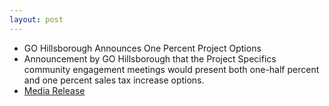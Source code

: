 ```yaml
---
layout: post
---
```


* GO Hillsborough Announces One Percent Project Options
* Announcement by GO Hillsborough that the Project Specifics community engagement meetings would present both one-half percent and one percent sales tax increase options.
* [Media Release](http://gohillsborough.org/wp-content/uploads/2014/12/Release-re-second-round-of-meetings-final.pdf )
